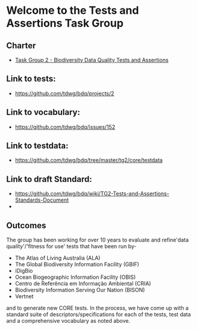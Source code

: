 <h1>Welcome to the Tests and Assertions Task Group</h1>

## Charter 
-    [Task Group 2 - Biodiversity Data Quality Tests and Assertions](https://www.tdwg.org/community/bdq/tg-2/)

## Link to tests: 
-    https://github.com/tdwg/bdq/projects/2

## Link to vocabulary: 
-    https://github.com/tdwg/bdq/issues/152

## Link to testdata:
-    https://github.com/tdwg/bdq/tree/master/tg2/core/testdata

## Link to draft Standard:
-    https://github.com/tdwg/bdq/wiki/TG2-Tests-and-Assertions-Standards-Document
-    
<h2>Outcomes</h2>
The group has been working for over 10 years to evaluate and refine'data quality'/'fitness for use' tests that have been run by-
<ul>
<li>The Atlas of Living Australia (ALA)</<li>
<li>The Global Biodiversity Information Facility (GBIF)</li>
<li>iDigBio</li>
<li>Ocean Biogeographic Information Facility (OBIS)</li>
<li>Centro de Referência em Informação Ambiental (CRIA)</li>
<li>Biodiversity Information Serving Our Nation (BISON)</li>
<li>Vertnet</li>
  </ul>
  
and to generate new CORE tests. In the process, we have come up with a standard suite of descriptors/specifications for each of the tests, test data and a comprehensive vocabulary as noted above.
  
